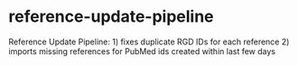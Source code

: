 # reference-update-pipeline
Reference Update Pipeline: 1) fixes duplicate RGD IDs for each reference 2) imports missing references for PubMed ids created within last few days
